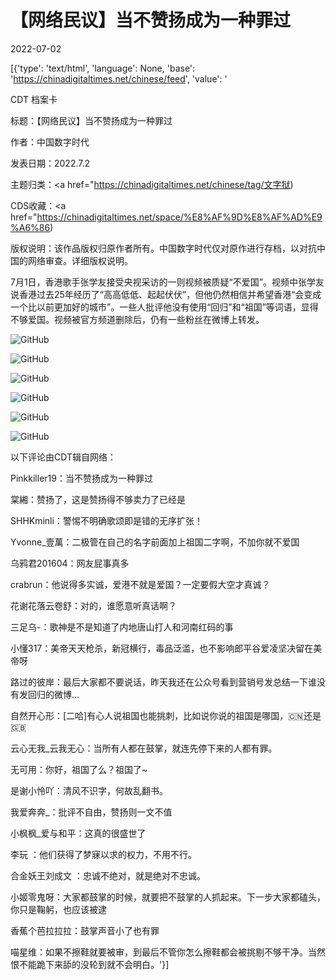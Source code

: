 # 【网络民议】当不赞扬成为一种罪过

2022-07-02

[{'type': 'text/html', 'language': None, 'base': 'https://chinadigitaltimes.net/chinese/feed', 'value': '

CDT 档案卡

标题：【网络民议】当不赞扬成为一种罪过

作者：中国数字时代

发表日期：2022.7.2

主题归类：<a href="https://chinadigitaltimes.net/chinese/tag/文字狱)

CDS收藏：<a href="https://chinadigitaltimes.net/space/%E8%AF%9D%E8%AF%AD%E9%A6%86)

版权说明：该作品版权归原作者所有。中国数字时代仅对原作进行存档，以对抗中国的网络审查。详细版权说明。





7月1日，香港歌手张学友接受央视采访的一则视频被质疑“不爱国”。视频中张学友说香港过去25年经历了“高高低低、起起伏伏”，但他仍然相信并希望香港“会变成一个比以前更加好的城市”。一些人批评他没有使用“回归”和“祖国”等词语，显得不够爱国。视频被官方频道删除后，仍有一些粉丝在微博上转发。



![GitHub](https://chinadigitaltimes.net/chinese/files/2022/07/download.jpeg)

![GitHub](https://chinadigitaltimes.net/chinese/files/2022/07/FireShot-Capture-078weibo.com_.png)

![GitHub](https://chinadigitaltimes.net/chinese/files/2022/07/4442aefegy1h3sggmkjcpj20w80rw0uw.jpg)

![GitHub](https://chinadigitaltimes.net/chinese/files/2022/07/4442aefegy1h3sggnje4qj20do0ob0uj.jpg)

![GitHub](https://chinadigitaltimes.net/chinese/files/2022/07/4442aefegy1h3sggo5odjj20ny0rw0uh.jpg)

![GitHub](https://chinadigitaltimes.net/chinese/files/2022/07/4442aefegy1h3sggnu8kkj20g60hpmy4.jpg)

以下评论由CDT辑自网络：



Pinkkiller19：当不赞扬成为一种罪过

棠緗：赞扬了，这是赞扬得不够卖力了已经是

SHHKminli：警惕不明确歌颂即是错的无序扩张！

Yvonne_壹萬：二极管在自己的名字前面加上祖国二字啊，不加你就不爱国

乌鸦君201604：网友屁事真多

crabrun：他说得多实诚，爱港不就是爱国？一定要假大空才真诚？

花谢花落云卷舒：对的，谁愿意听真话啊？

三足乌-：歌神是不是知道了内地唐山打人和河南红码的事

小懂317：美帝天天枪杀，新冠横行，毒品泛滥，也不影响郎平谷爱凌坚决留在美帝呀

路过的彼岸：最后大家都不要说话，昨天我还在公众号看到营销号发总结一下谁没有发回归的微博…

自然开心形：[二哈]有心人说祖国也能挑刺，比如说你说的祖国是哪国，🇨🇳还是🇬🇧

云心无我_云我无心：当所有人都在鼓掌，就连先停下来的人都有罪。

无可用：你好，祖国了么？祖国了~

是谢小怜吖：清风不识字，何故乱翻书。

我爱奔奔_：批评不自由，赞扬则一文不值

小枫枫_爱与和平：这真的很盛世了

李玩 ：他们获得了梦寐以求的权力，不用不行。

合金妖王刘成文 ：忠诚不绝对，就是绝对不忠诚。

小姬零鬼呀：大家都鼓掌的时候，就要把不鼓掌的人抓起来。下一步大家都磕头，你只是鞠躬，也应该被逮

香蕉个芭拉拉拉：鼓掌声音小了也有罪

喵星维：如果不擦鞋就要被审，到最后不管你怎么擦鞋都会被挑剔不够干净。当然恨不能跪下来舔的没轮到就不会明白。'}]
